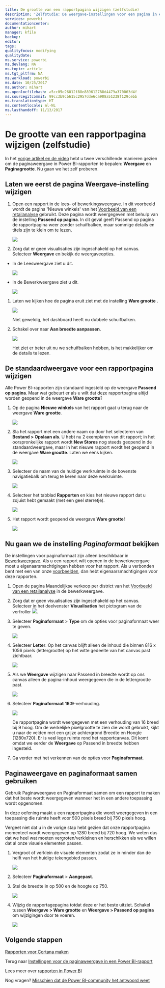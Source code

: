 ```yaml
---
title: De grootte van een rapportpagina wijzigen (zelfstudie)
description: 'Zelfstudie: De weergave-instellingen voor een pagina in een Power BI-rapport wijzigen'
services: powerbi
documentationcenter: 
author: mihart
manager: kfile
backup: 
editor: 
tags: 
qualityfocus: modifying
qualitydate: 
ms.service: powerbi
ms.devlang: NA
ms.topic: article
ms.tgt_pltfrm: NA
ms.workload: powerbi
ms.date: 10/25/2017
ms.author: mihart
ms.openlocfilehash: a5cc05e26012f88e889612788d4479a370063d4f
ms.sourcegitcommit: 99cc3b9cb615c2957dde6ca908a51238f129cebb
ms.translationtype: HT
ms.contentlocale: nl-NL
ms.lasthandoff: 11/13/2017
---
```

# <a name="change-the-size-of-a-report-page-tutorial"></a>De grootte van een rapportpagina wijzigen (zelfstudie)
In het [vorige artikel en de video](power-bi-report-display-settings.md) hebt u twee verschillende manieren gezien om de paginaweergave in Power BI-rapporten te bepalen: **Weergave** en **Paginagrootte**. Nu gaan we het zelf proberen.

## <a name="first-lets-change-the-page-view-setting"></a>Laten we eerst de pagina Weergave-instelling wijzigen
1. Open een rapport in de lees- of bewerkingsweergave. In dit voorbeeld wordt de pagina 'Nieuwe winkels' van het [Voorbeeld van een retailanalyse](sample-retail-analysis.md) gebruikt.  Deze pagina wordt weergegeven met behulp van de instelling **Passend op pagina**.  In dit geval geeft Passend op pagina de rapportpagina weer zonder schuifbalken, maar sommige details en titels zijn te klein om te lezen.
   
   ![](media/power-bi-change-report-display-settings/pbi_fit_to_page.png)
2. Zorg dat er geen visualisaties zijn ingeschakeld op het canvas. Selecteer **Weergave** en bekijk de weergaveopties.

* In de Leesweergave ziet u dit.
  
     ![](media/power-bi-change-report-display-settings/power-bi-page-view-menu-new.png)
* In de Bewerkweergave ziet u dit.
  
    ![](media/power-bi-change-report-display-settings/power-bi-view-editing-view.png)

1. Laten we kijken hoe de pagina eruit ziet met de instelling **Ware grootte** .
   
   ![](media/power-bi-change-report-display-settings/power-bi-actal-size2.png)
   
   Niet geweldig, het dashboard heeft nu dubbele schuifbalken.
2. Schakel over naar **Aan breedte aanpassen**.
   
   ![](media/power-bi-change-report-display-settings/pbi_fit_to_width.png)
   
   Het ziet er beter uit nu we schuifbalken hebben, is het makkelijker om de details te lezen.

## <a name="change-the-default-view-for-a-report-page"></a>De standaardweergave voor een rapportpagina wijzigen
Alle Power BI-rapporten zijn standaard ingesteld op de weergave **Passend op pagina**. Maar wat gebeurt er als u wilt dat deze rapportpagina altijd worden geopend in de weergave **Ware grootte**?

1. Op de pagina **Nieuwe winkels** van het rapport gaat u terug naar de weergave **Ware grootte**.
   
   ![](media/power-bi-change-report-display-settings/power-bi-actual-size.png)
2. Sla het rapport met een andere naam op door het selecteren van **Bestand > Opslaan als**. U hebt nu 2 exemplaren van dit rapport; in het oorspronkelijke rapport wordt **New Stores** nog steeds geopend in de standaardweergave, maar in het nieuwe rapport wordt het geopend in de weergave **Ware grootte**. Laten we eens kijken.
   
   ![](media/power-bi-change-report-display-settings/power-bi-save-as.png)
3. Selecteer de naam van de huidige werkruimte in de bovenste navigatiebalk om terug te keren naar deze werkruimte.  
   
   ![](media/power-bi-change-report-display-settings/power-bi-my-workspace.png)
4. Selecteer het tabblad **Rapporten** en kies het nieuwe rapport dat u zojuist hebt gemaakt (met een geel sterretje).
   
    ![](media/power-bi-change-report-display-settings/power-bi-new-report2.png)
5. Het rapport wordt geopend de weergave **Ware grootte**!
   
   ![](media/power-bi-change-report-display-settings/power-bi-actal-size2.png)

## <a name="now-lets-explore-the-page-size-setting"></a>Nu gaan we de instelling *Paginaformaat* bekijken
De instellingen voor paginaformaat zijn alleen beschikbaar in [Bewerkweergave](service-interact-with-a-report-in-editing-view.md). Als u een rapport wilt openen in de bewerkweergave moet u eigenaarsmachtigingen hebben voor het rapport. Als u verbonden bent met een van onze [voorbeelden](sample-datasets.md), dan hebt eigenaarsmachtigingen voor deze rapporten.

1. Open de pagina Maandelijkse verkoop per district van het [Voorbeeld van een retailanalyse](sample-retail-analysis.md) in de bewerkweergave.
2. Zorg dat er geen visualisaties zijn ingeschakeld op het canvas.  Selecteer in het deelvenster **Visualisaties** het pictogram van de verfroller ![](media/power-bi-change-report-display-settings/power-bi-paintroller.png).
3. Selecteer **Paginaformaat** &gt; **Type** om de opties voor paginaformaat weer te geven.
   
   ![](media/power-bi-change-report-display-settings/power-bi-page-size-menu-new.png)
4. Selecteer **Letter**.  Op het canvas blijft alleen de inhoud die binnen 816 x 1056 pixels (lettergrootte) op het witte gedeelte van het canvas past zichtbaar.
   
   ![](media/power-bi-change-report-display-settings/power-bi-letter-new.png)
5. Als we **Weergave** wijzigen naar Passend in breedte wordt op ons canvas alleen de pagina-inhoud weergegeven die in de lettergrootte past.
   
   ![](media/power-bi-change-report-display-settings/power-bi-fit-to-width-new.png)
6. Selecteer **Paginaformaat** **16:9**-verhouding.
   
   ![](media/power-bi-change-report-display-settings/power-bi-16-to-9-new.png)
   
   De rapportpagina wordt weergegeven met een verhouding van 16 breed bij 9 hoog. Om de werkelijke pixelgrootte te zien die wordt gebruikt, kijkt u naar de velden met een grijze achtergrond Breedte en Hoogte (1280x720). Er is veel lege ruimte rond het rapportcanvas. Dit komt omdat we eerder de **Weergave** op Passend in breedte hebben ingesteld.
7. Ga verder met het verkennen van de opties voor **Paginaformaat**.

## <a name="using-page-view-and-page-size-together"></a>Paginaweergave en paginaformaat samen gebruiken
Gebruik Paginaweergave en Paginaformaat samen om een rapport te maken dat het beste wordt weergegeven wanneer het in een andere toepassing wordt opgenomen.

In deze oefening maakt u een rapportpagina die wordt weergegeven in een toepassing die ruimte heeft voor 500 pixels breed bij 750 pixels hoog.

Vergeet niet dat u in de vorige stap hebt gezien dat onze rapportpagina momenteel wordt weergegeven op 1280 breed bij 720 hoog. We weten dus dat we heel wat moeten vergroten/verkleinen en herschikken als we willen dat al onze visuele elementen passen.

1. Vergroot of verklein de visuele elementen zodat ze in minder dan de helft van het huidige tekengebied passen.
   
    ![](media/power-bi-change-report-display-settings/power-bi-custom-view.gif)
2. Selecteer **Paginaformaat** &gt; **Aangepast**.
3. Stel de breedte in op 500 en de hoogte op 750.
   
    ![](media/power-bi-change-report-display-settings/power-bi-custom-new.png)
4. Wijzig de rapportagepagina totdat deze er het beste uitziet. Schakel tussen **Weergave > Ware grootte** en **Weergave > Passend op pagina** om wijzigingen door te voeren.
   
    ![](media/power-bi-change-report-display-settings/power-bi-final-new.png)

## <a name="next-steps"></a>Volgende stappen
[Rapporten voor Cortana maken](service-cortana-answer-cards.md)

Terug naar [Instellingen voor de paginaweergave in een Power BI-rapport](power-bi-report-display-settings.md)

Lees meer over [rapporten in Power BI](service-reports.md)

Nog vragen? [Misschien dat de Power BI-community het antwoord weet](http://community.powerbi.com/)

